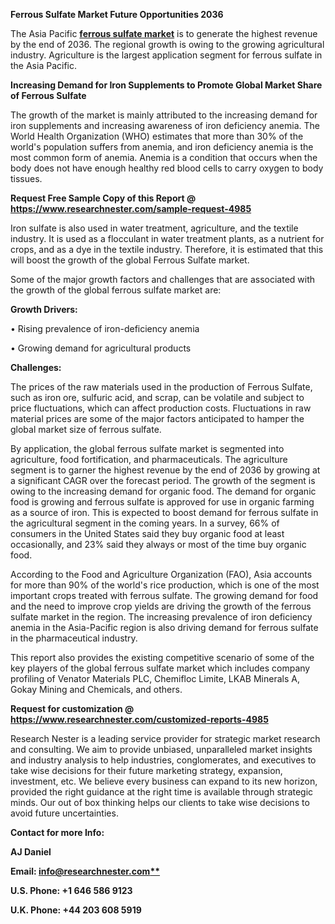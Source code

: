 ﻿**Ferrous Sulfate Market Future Opportunities 2036**

The Asia Pacific [**ferrous sulfate market**](https://www.researchnester.com/reports/ferrous-sulfate-market/4985) is to generate the highest revenue by the end of 2036. The regional growth is owing to the growing agricultural industry. Agriculture is the largest application segment for ferrous sulfate in the Asia Pacific.

**Increasing Demand for Iron Supplements to Promote Global Market Share of Ferrous Sulfate**

The growth of the market is mainly attributed to the increasing demand for iron supplements and increasing awareness of iron deficiency anemia. The World Health Organization (WHO) estimates that more than 30% of the world's population suffers from anemia, and iron deficiency anemia is the most common form of anemia. Anemia is a condition that occurs when the body does not have enough healthy red blood cells to carry oxygen to body tissues. 

**Request Free Sample Copy of this Report @ <https://www.researchnester.com/sample-request-4985>** 

Iron sulfate is also used in water treatment, agriculture, and the textile industry. It is used as a flocculant in water treatment plants, as a nutrient for crops, and as a dye in the textile industry. Therefore, it is estimated that this will boost the growth of the global Ferrous Sulfate market.

Some of the major growth factors and challenges that are associated with the growth of the global ferrous sulfate market are:

**Growth Drivers:**

•	Rising prevalence of iron-deficiency anemia

•	Growing demand for agricultural products

**Challenges:**

The prices of the raw materials used in the production of Ferrous Sulfate, such as iron ore, sulfuric acid, and scrap, can be volatile and subject to price fluctuations, which can affect production costs. Fluctuations in raw material prices are some of the major factors anticipated to hamper the global market size of ferrous sulfate.

By application, the global ferrous sulfate market is segmented into agriculture, food fortification, and pharmaceuticals. The agriculture segment is to garner the highest revenue by the end of 2036 by growing at a significant CAGR over the forecast period. The growth of the segment is owing to the increasing demand for organic food. The demand for organic food is growing and ferrous sulfate is approved for use in organic farming as a source of iron. This is expected to boost demand for ferrous sulfate in the agricultural segment in the coming years. In a survey, 66% of consumers in the United States said they buy organic food at least occasionally, and 23% said they always or most of the time buy organic food.

According to the Food and Agriculture Organization (FAO), Asia accounts for more than 90% of the world's rice production, which is one of the most important crops treated with ferrous sulfate. The growing demand for food and the need to improve crop yields are driving the growth of the ferrous sulfate market in the region. The increasing prevalence of iron deficiency anemia in the Asia-Pacific region is also driving demand for ferrous sulfate in the pharmaceutical industry.

This report also provides the existing competitive scenario of some of the key players of the global ferrous sulfate market which includes company profiling of Venator Materials PLC, Chemifloc Limite, LKAB Minerals A, Gokay Mining and Chemicals, and others.   

**Request for customization @ <https://www.researchnester.com/customized-reports-4985>**    

Research Nester is a leading service provider for strategic market research and consulting. We aim to provide unbiased, unparalleled market insights and industry analysis to help industries, conglomerates, and executives to take wise decisions for their future marketing strategy, expansion, investment, etc. We believe every business can expand to its new horizon, provided the right guidance at the right time is available through strategic minds. Our out of box thinking helps our clients to take wise decisions to avoid future uncertainties.

**Contact for more Info:**

**AJ Daniel**

**Email: [info@researchnester.com**](mailto:info@researchnester.com)**

**U.S. Phone: +1 646 586 9123** 

**U.K. Phone: +44 203 608 5919**
